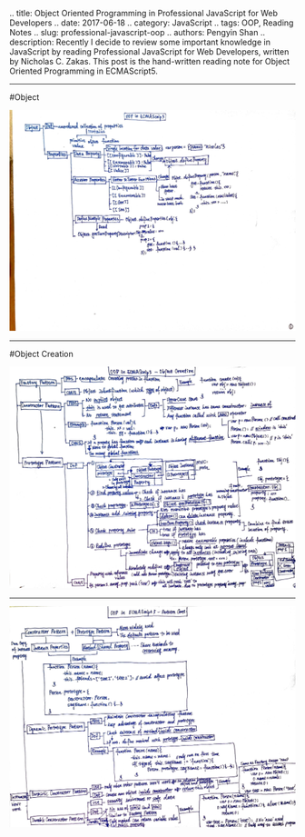 .. title: Object Oriented Programming in Professional JavaScript for Web Developers
.. date: 2017-06-18
.. category: JavaScript
.. tags: OOP, Reading Notes
.. slug: professional-javascript-oop
.. authors: Pengyin Shan
.. description: Recently I decide to review some important knowledge in JavaScript by reading Professional JavaScript for Web Developers, written by Nicholas C. Zakas. This post is the hand-written reading note for Object Oriented Programming in ECMAScript5. 

<hr/>

#Object

![OOP1](/images/2017/front-end/javascript/professional-javascript/OOP1.jpg)

<hr/>

#Object Creation

![OOP2](/images/2017/front-end/javascript/professional-javascript/OOP2.jpg)

<hr/>

![OOP3](/images/2017/front-end/javascript/professional-javascript/OOP3.jpg)